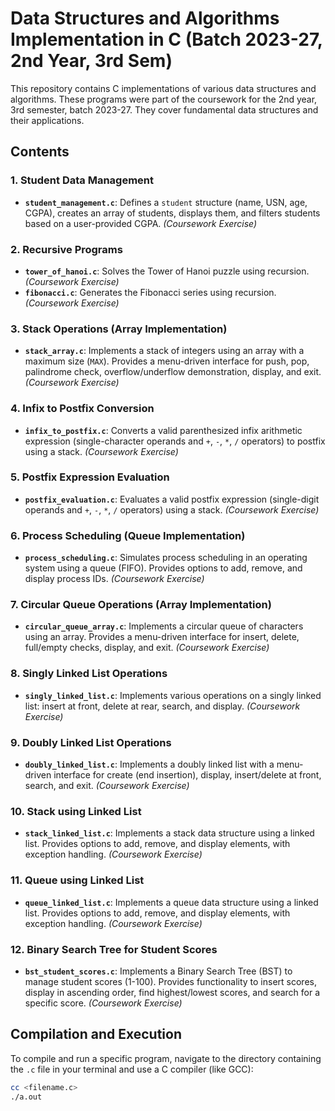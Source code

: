 # Data Structures and Algorithms Implementation in C (Batch 2023-27, 2nd Year, 3rd Sem)

This repository contains C implementations of various data structures and algorithms. These programs were part of the coursework for the 2nd year, 3rd semester, batch 2023-27.  They cover fundamental data structures and their applications.

## Contents

### 1. Student Data Management

*   **`student_management.c`**: Defines a `student` structure (name, USN, age, CGPA), creates an array of students, displays them, and filters students based on a user-provided CGPA.  *(Coursework Exercise)*

### 2. Recursive Programs

*   **`tower_of_hanoi.c`**: Solves the Tower of Hanoi puzzle using recursion. *(Coursework Exercise)*
*   **`fibonacci.c`**: Generates the Fibonacci series using recursion. *(Coursework Exercise)*

### 3. Stack Operations (Array Implementation)

*   **`stack_array.c`**: Implements a stack of integers using an array with a maximum size (`MAX`).  Provides a menu-driven interface for push, pop, palindrome check, overflow/underflow demonstration, display, and exit. *(Coursework Exercise)*

### 4. Infix to Postfix Conversion

*   **`infix_to_postfix.c`**: Converts a valid parenthesized infix arithmetic expression (single-character operands and `+`, `-`, `*`, `/` operators) to postfix using a stack. *(Coursework Exercise)*

### 5. Postfix Expression Evaluation

*   **`postfix_evaluation.c`**: Evaluates a valid postfix expression (single-digit operands and `+`, `-`, `*`, `/` operators) using a stack. *(Coursework Exercise)*

### 6. Process Scheduling (Queue Implementation)

*   **`process_scheduling.c`**: Simulates process scheduling in an operating system using a queue (FIFO). Provides options to add, remove, and display process IDs. *(Coursework Exercise)*

### 7. Circular Queue Operations (Array Implementation)

*   **`circular_queue_array.c`**: Implements a circular queue of characters using an array. Provides a menu-driven interface for insert, delete, full/empty checks, display, and exit. *(Coursework Exercise)*

### 8. Singly Linked List Operations

*   **`singly_linked_list.c`**: Implements various operations on a singly linked list: insert at front, delete at rear, search, and display. *(Coursework Exercise)*

### 9. Doubly Linked List Operations

*   **`doubly_linked_list.c`**: Implements a doubly linked list with a menu-driven interface for create (end insertion), display, insert/delete at front, search, and exit. *(Coursework Exercise)*

### 10. Stack using Linked List

*   **`stack_linked_list.c`**: Implements a stack data structure using a linked list. Provides options to add, remove, and display elements, with exception handling. *(Coursework Exercise)*

### 11. Queue using Linked List

*   **`queue_linked_list.c`**: Implements a queue data structure using a linked list. Provides options to add, remove, and display elements, with exception handling. *(Coursework Exercise)*

### 12. Binary Search Tree for Student Scores

*   **`bst_student_scores.c`**: Implements a Binary Search Tree (BST) to manage student scores (1-100).  Provides functionality to insert scores, display in ascending order, find highest/lowest scores, and search for a specific score. *(Coursework Exercise)*

## Compilation and Execution

To compile and run a specific program, navigate to the directory containing the `.c` file in your terminal and use a C compiler (like GCC):

```bash
cc <filename.c> 
./a.out
```                                  
